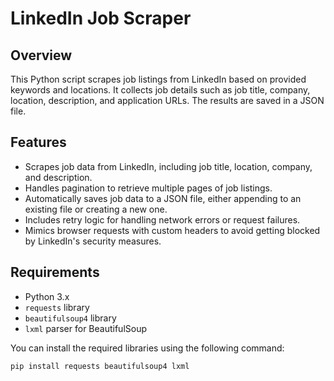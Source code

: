 # LinkedIn Job Scraper

## Overview

This Python script scrapes job listings from LinkedIn based on provided keywords and locations. It collects job details such as job title, company, location, description, and application URLs. The results are saved in a JSON file.

## Features

- Scrapes job data from LinkedIn, including job title, location, company, and description.
- Handles pagination to retrieve multiple pages of job listings.
- Automatically saves job data to a JSON file, either appending to an existing file or creating a new one.
- Includes retry logic for handling network errors or request failures.
- Mimics browser requests with custom headers to avoid getting blocked by LinkedIn's security measures.

## Requirements

- Python 3.x
- `requests` library
- `beautifulsoup4` library
- `lxml` parser for BeautifulSoup

You can install the required libraries using the following command:

```bash
pip install requests beautifulsoup4 lxml
```
